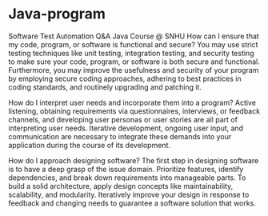 # Java-program
Software Test Automation Q&amp;A Java Course @ SNHU
How can I ensure that my code, program, or software is functional and secure?
You may use strict testing techniques like unit testing, integration testing, and security testing to make sure your code, program, or software is both secure and functional. Furthermore, you may improve the usefulness and security of your program by employing secure coding approaches, adhering to best practices in coding standards, and routinely upgrading and patching it.

How do I interpret user needs and incorporate them into a program?
Active listening, obtaining requirements via questionnaires, interviews, or feedback channels, and developing user personas or user stories are all part of interpreting user needs. Iterative development, ongoing user input, and communication are necessary to integrate these demands into your application during the course of its development.

How do I approach designing software?
The first step in designing software is to have a deep grasp of the issue domain. Prioritize features, identify dependencies, and break down requirements into manageable parts. To build a solid architecture, apply design concepts like maintainability, scalability, and modularity. Iteratively improve your design in response to feedback and changing needs to guarantee a software solution that works.
